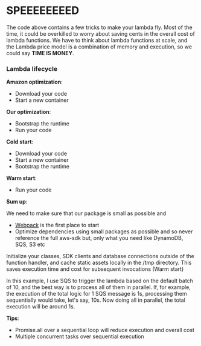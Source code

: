 # SPEEEEEEEED #

The code above contains a few tricks to make your lambda fly. Most of the time, it could be overkilled to worry about saving cents in the overall cost of lambda functions.
We have to think about lambda functions at scale, and the Lambda price model is a combination of memory and execution, so we could say **TIME IS MONEY**.


### Lambda lifecycle ###

**Amazon optimization**:

* Download your code
* Start a new container

**Our optimization**: 

* Bootstrap the runtime
* Run your code

**Cold start**:

* Download your code
* Start a new container
* Bootstrap the runtime

**Warm start**:

* Run your code

**Sum up**:

We need to make sure that our package is small as possible and 

* [Webpack](https://github.com/serverless-heaven/serverless-webpack) is the first place to start
* Optimize dependencies using small packages as possible and so never reference the full aws-sdk but, only what you need like DynamoDB, SQS, S3 etc

Initialize your classes, SDK clients and database connections outside of the function handler, and cache static assets locally in the /tmp directory.
This saves execution time and cost for subsequent invocations (Warm start)

In this example, I use SQS to trigger the lambda based on the default batch of 10, and the best way is to process all of them in parallel. 
If, for example, the execution of the total logic for 1 SQS message is 1s, processing them sequentially would take, let's say, 10s.
Now doing all in parallel, the total execution will be around 1s.

**Tips**:

* Promise.all over a sequential loop will reduce execution and overall cost
* Multiple concurrent tasks over sequential execution
